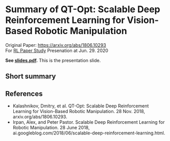 # Summary of QT-Opt: Scalable Deep Reinforcement Learning for Vision-Based Robotic Manipulation

Original Paper: https://arxiv.org/abs/1806.10293  
For [RL Paper Study](https://github.com/utilForever/rl-paper-study) Presenation at Jun. 29. 2020  

**See [slides.pdf](https://github.com/hyecheol123/Summary_of_QT-Opt/blob/master/slides.pdf).** This is the presentation slide.

## Short summary


## References
- Kalashnikov, Dmitry, et al. QT-Opt: Scalable Deep Reinforcement Learning for Vision-Based Robotic Manipulation. 28 Nov. 2018, arxiv.org/abs/1806.10293.
- Irpan, Alex, and Peter Pastor. Scalable Deep Reinforcement Learning for Robotic Manipulation. 28 June 2018, ai.googleblog.com/2018/06/scalable-deep-reinforcement-learning.html.